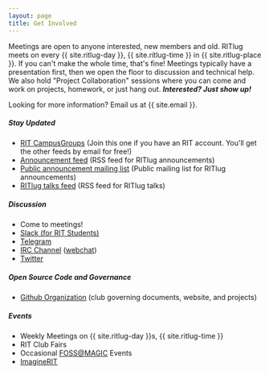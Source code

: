 ```yaml
---
layout: page
title: Get Involved
---
```


Meetings are open to anyone interested, new members and old.
RITlug meets on every {{ site.ritlug-day }}, {{ site.ritlug-time }} in {{ site.ritlug-place }}.
If you can't make the whole time, that's fine!
Meetings typically have a presentation first, then we open the floor to discussion and technical help.
We also hold "Project Collaboration" sessions where you can come and work on projects, homework, or just hang out.
**_Interested? Just show up!_**

Looking for more information? Email us at {{ site.email }}.


##### Stay Updated

* [RIT CampusGroups](https://campusgroups.rit.edu/student_community?club_id=16071) (Join this one if you have an RIT account. You'll get the other feeds by email for free!)
* [Announcement feed](/feeds/latest.xml) (RSS feed for RITlug announcements)
* [Public announcement mailing list](https://groups.google.com/d/forum/ritlug-announce) (Public mailing list for RITlug announcements)
* [RITlug talks feed](/feeds/talks.xml) (RSS feed for RITlug talks)

##### Discussion

* Come to meetings!
* [Slack (for RIT Students)](https://rit-lug.slack.com/)
* [Telegram](https://telegram.me/ritlugclub)
* [IRC Channel](ircs://irc.freenode.net/ritlug) ([webchat](https://webchat.freenode.net/?channels=ritlug))
* [Twitter](https://twitter.com/RITlug)

##### Open Source Code and Governance

* [Github Organization](https://github.com/RITlug) (club governing documents, website, and projects)

##### Events

* Weekly Meetings on {{ site.ritlug-day }}s, {{ site.ritlug-time }}
* RIT Club Fairs
* Occasional [FOSS@MAGIC](http://foss.rit.edu) Events
* [ImagineRIT](https://rit.edu/imagine)

